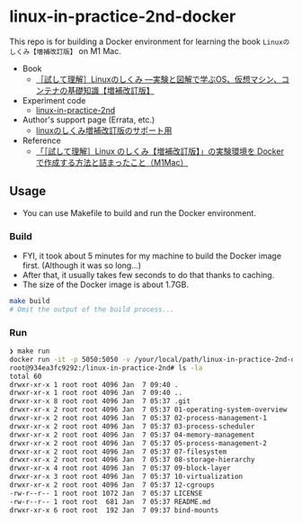 # linux-in-practice-2nd-docker

This repo is for building a Docker environment for learning the book `Linuxのしくみ【増補改訂版】` on M1 Mac.

- Book
  - [［試して理解］Linuxのしくみ ―実験と図解で学ぶOS、仮想マシン、コンテナの基礎知識【増補改訂版】](https://gihyo.jp/book/2022/978-4-297-13148-7)
- Experiment code
  - [linux-in-practice-2nd](https://github.com/satoru-takeuchi/linux-in-practice-2nd)
- Author's support page (Errata, etc.)
  - [linuxのしくみ増補改訂版のサポート用](https://docs.google.com/spreadsheets/d/1viQfCGdVqVKITk7Z_EhGGTJfz6BjOkQYFOU3LBfmcv4/edit#gid=0)
- Reference
  - [「［試して理解］Linux のしくみ【増補改訂版】」の実験環境を Docker で作成する方法と詰まったこと（M1Mac）](https://zenn.dev/msksgm/articles/20230814-linux-in-practice-2nd-docker)

## Usage

- You can use Makefile to build and run the Docker environment.

### Build

- FYI, it took about 5 minutes for my machine to build the Docker image first. (Although it was so long...)
- After that, it usually takes few seconds to do that thanks to caching.
- The size of the Docker image is about 1.7GB.

```bash
make build
# Omit the output of the build process...
```

### Run

```bash
❯ make run
docker run -it -p 5050:5050 -v /your/local/path/linux-in-practice-2nd-docker:/linux-in-practice-2nd/bind-mounts linux-in-practice-2nd-docker /bin/bash
root@934ea3fc9292:/linux-in-practice-2nd# ls -la
total 60
drwxr-xr-x 1 root root 4096 Jan  7 09:40 .
drwxr-xr-x 1 root root 4096 Jan  7 09:40 ..
drwxr-xr-x 8 root root 4096 Jan  7 05:37 .git
drwxr-xr-x 2 root root 4096 Jan  7 05:37 01-operating-system-overview
drwxr-xr-x 2 root root 4096 Jan  7 05:37 02-process-management-1
drwxr-xr-x 2 root root 4096 Jan  7 05:37 03-process-scheduler
drwxr-xr-x 2 root root 4096 Jan  7 05:37 04-memory-management
drwxr-xr-x 2 root root 4096 Jan  7 05:37 05-process-management-2
drwxr-xr-x 2 root root 4096 Jan  7 05:37 07-filesystem
drwxr-xr-x 2 root root 4096 Jan  7 05:37 08-storage-hierarchy
drwxr-xr-x 4 root root 4096 Jan  7 05:37 09-block-layer
drwxr-xr-x 3 root root 4096 Jan  7 05:37 10-virtualization
drwxr-xr-x 2 root root 4096 Jan  7 05:37 12-cgroups
-rw-r--r-- 1 root root 1072 Jan  7 05:37 LICENSE
-rw-r--r-- 1 root root  681 Jan  7 05:37 README.md
drwxr-xr-x 6 root root  192 Jan  7 09:37 bind-mounts
```
